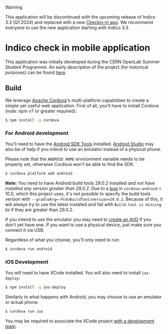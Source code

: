 > [!WARNING]
> This application will be discontinued with the upcoming release of Indico 3.3 (Q1 2024) and replaced with a new [Checkin-in app](https://github.com/indico/indico-checkin-pwa). We recommend everyone to use the new application starting with Indico 3.3.

# Indico check in mobile application

This application was initially developed during the CERN OpenLab Summer Student Programme.
An early description of the project (for historical purposes) can be found [here].

[here]: http://indico-software.org/wiki/User/Dev/ETicket

## Build

We leverage [Apache Cordova](https://cordova.apache.org/)'s multi-platform capabilities to create a simple yet useful
web application.
First of all, you'll have to install Cordova (note: npm v7 or greater required):

```sh
$ npm install -g cordova
```

### For Android development

You'll need to have the [Android SDK Tools](https://developer.android.com/studio/releases/sdk-tools.html) installed.
[Android Studio](https://developer.android.com/studio/index.html) may also be of help if you intend to use an emulator
instead of a physical phone.

Please note that the `ANDROID_HOME` environment variable needs to be properly set, otherwise Cordova won't be able to
find the SDK.

```sh
$ cordova platform add android
```

**Note:** You need to have Android build tools 29.0.2 installed *and not have installed any version greater than 29.0.2*.
Due to a [bug](https://github.com/apache/cordova-android/issues/1290) in `cordova-android` < 10.0, which this project uses,
it's not possible to specify the build tools version with `--gradleArg=-PcdvBuildToolsVersion=29.0.2`. Because of this, it
will always try to use the latest installed and fail with `Build-tool is missing DX` if they are greater than 29.0.2.

If you intend to use the emulator you may need to [create an AVD](https://developer.android.com/studio/run/managing-avds.html)
if you don't yet have one. If you want to use a physical device, just make sure you connect it via USB.

Regardless of what you choose, you'll only need to run:

```sh
$ cordova run android
```


### iOS Development

You will need to have XCode installed. You will also need to install `ios-deploy`:

```sh
$ npm install -g ios-deploy
```

Similarly to what happens with Android, you may choose to use an emulator or actual phone.

```sh
$ cordova run ios
```

You may be required to associate the XCode project [with a development team](https://stackoverflow.com/a/41217410/682095).
